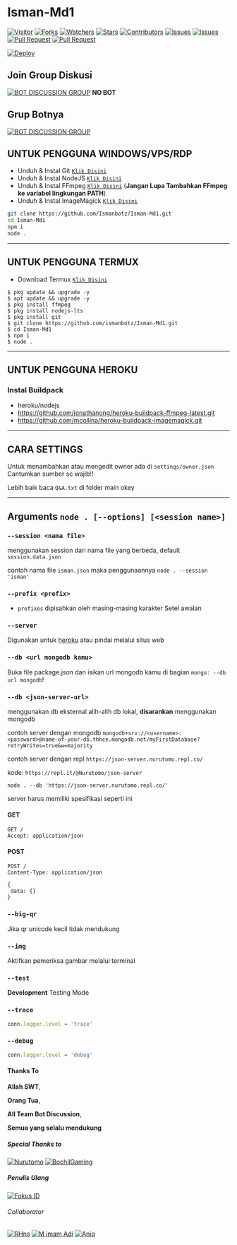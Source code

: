 # Isman-Md1

<a href="https://visitor-badge.glitch.me/badge?page_id=Iamanbotz/Isman-Md1"><img title="Visitor" src="https://visitor-badge.glitch.me/badge?page_id=Fokusdotid/Family-MD"></a>
<a href="https://github.com/Ismanbotz/Isman-Md1/network/members"><img title="Forks" src="https://img.shields.io/github/forks/Ismanbotz/Isman-Md1?label=Forks&color=blue&style=flat-square"></a>
<a href="https://github.com/Ismanbotz/Isman-Md1/watchers"><img title="Watchers" src="https://img.shields.io/github/watchers/Ismanbotz/Isman-Md1?label=Watchers&color=green&style=flat-square"></a>
<a href="https://github.com/Ismanbotz/Isman-Md1/stargazers"><img title="Stars" src="https://img.shields.io/github/stars/Ismanbotz/Isman-Md1?label=Stars&color=yellow&style=flat-square"></a>
<a href="https://github.com/Ismanbotz/Isman-Md1/graphs/contributors"><img title="Contributors" src="https://img.shields.io/github/contributors/Ismanbotz/Isman-Md1?label=Contributors&color=blue&style=flat-square"></a>
<a href="https://github.com/Ismanbotz/Isman-Md1/issues"><img title="Issues" src="https://img.shields.io/github/issues/Ismanbotz/Isman-Md1?label=Issues&color=success&style=flat-square"></a>
<a href="https://github.com/Ismanbotz/Isman-Md1/issues?q=is%3Aissue+is%3Aclosed"><img title="Issues" src="https://img.shields.io/github/issues-closed/Ismanbotz/Isman-Md1?label=Issues&color=red&style=flat-square"></a>
<a href="https://github.com/Ismanbotz/Isman-Md1/pulls"><img title="Pull Request" src="https://img.shields.io/github/issues-pr/Ismanbotz/Isman-Md1?label=PullRequest&color=success&style=flat-square"></a>
<a href="https://github.com/Ismanbotz/Isman-Md1/pulls?q=is%3Apr+is%3Aclosed"><img title="Pull Request" src="https://img.shields.io/github/issues-pr-closed/Ismanbotz/Isman-Md1?label=PullRequest&color=red&style=flat-square"></a>


[![Deploy](https://www.herokucdn.com/deploy/button.svg)](https://heroku.com/deploy?template=https://github.com/Ismanbotz/Isman-Md1)
## Join Group Diskusi
[![BOT DISCUSSION GROUP](https://img.shields.io/badge/WhatsApp%20Group-25D366?style=for-the-badge&logo=whatsapp&logoColor=white)](https://chat.whatsapp.com/Fm6gRtvuCDN9abXVlfekAK) 
**NO BOT**

## Grup Botnya
[![BOT DISCUSSION GROUP](https://img.shields.io/badge/WhatsApp%20Group-25D366?style=for-the-badge&logo=whatsapp&logoColor=white)](https://chat.whatsapp.com/BC3ZpPCD3khLhuEBNn47Ko)

## UNTUK PENGGUNA WINDOWS/VPS/RDP

* Unduh & Instal Git [`Klik Disini`](https://git-scm.com/downloads)
* Unduh & Instal NodeJS [`Klik Disini`](https://nodejs.org/en/download)
* Unduh & Instal FFmpeg [`Klik Disini`](https://ffmpeg.org/download.html) (**Jangan Lupa Tambahkan FFmpeg ke variabel lingkungan PATH**)
* Unduh & Instal ImageMagick [`Klik Disini`](https://imagemagick.org/script/download.php)

```bash
git clone https://github.com/Ismanbotz/Isman-Md1.git
cd Isman-Md1
npm i
node .
```

---------

## UNTUK PENGGUNA TERMUX

* Download Termux [`Klik Disini`](https://github.com/termux/termux-app/releases/download/v0.118.0/termux-app_v0.118.0+github-debug_universal.apk)

```
$ pkg update && upgrade -y
$ apt update && upgrade -y
$ pkg install ffmpeg
$ pkg install nodejs-lts
$ pkg install git
$ git clone https://github.com/ismanbotz/Isman-Md1.git
$ cd Isman-Md1
$ npm i
$ node .
```
---------
## UNTUK PENGGUNA HEROKU

### Instal Buildpack
* heroku/nodejs
* https://github.com/jonathanong/heroku-buildpack-ffmpeg-latest.git
* https://github.com/mcollina/heroku-buildpack-imagemagick.git

---------
## CARA SETTINGS

Untuk menambahkan atau mengedit owner ada di `settings/owner.json`
Cantumkan sumber sc wajib!!

Lebih baik baca `Q&A.txt` di folder main okey

---------
## Arguments `node . [--options] [<session name>]` 

### `--session <nama file>`

menggunakan session dari nama file yang berbeda, default `session.data.json`

contoh nama file `isman.json` maka penggunaannya `node . --session 'isman'`

### `--prefix <prefix>`

* `prefixes` dipisahkan oleh masing-masing karakter
Setel awalan

### `--server`

Digunakan untuk [heroku](https://heroku.com/) atau pindai melalui situs web

### `--db <url mongodb kamu>`

Buka file package.json dan isikan url mongodb kamu di bagian `mongo: --db url mongodb`!

### `--db <json-server-url>`

menggunakan db eksternal alih-alih db lokal, **disarankan** menggunakan mongodb

contoh server dengan mongodb `mongodb+srv://<username>:<password>@name-of-your-db.thhce.mongodb.net/myFirstDatabase?retryWrites=true&w=majority`

contoh server dengan repl `https://json-server.nurutomo.repl.co/`

kode: `https://repl.it/@Nurutomo/json-server`

`node . --db 'https://json-server.nurutomo.repl.co/'`

server harus memiliki spesifikasi seperti ini

#### GET

```http
GET /
Accept: application/json
```

#### POST

```http
POST /
Content-Type: application/json

{
 data: {}
}
```

### `--big-qr`

Jika qr unicode kecil tidak mendukung

### `--img`

Aktifkan pemeriksa gambar melalui terminal

### `--test`

**Development** Testing Mode

### `--trace`

```js
conn.logger.level = 'trace'
```

### `--debug`

```js
conn.logger.level = 'debug'
```
#### Thanks To 
**Allah SWT**,

**Orang Tua**,

**All Team Bot Discussion**,

**Semua yang selalu mendukung**


##### Special Thanks to
[![Nurutomo](https://github.com/Nurutomo.png?size=100)](https://github.com/Nurutomo)
[![BochilGaming](https://github.com/BochilGaming.png?size=100)](https://github.com/BochilGaming)

##### Penulis Ulang
[![Fokus ID](https://github.com/fokusdotid.png?size=100)](https://github.com/fokusdotid)

###### Collaborator

[![RHns](https://github.com/imrhns.png?size=100)](https://github.com/imrhns)
[![M imam Adi](https://github.com/adi-officiall.png?size=100)](https://github.com/adi-officiall)
[![Aniq](https://github.com/aniq12.png?size=100)](https://github.com/aniq12)
